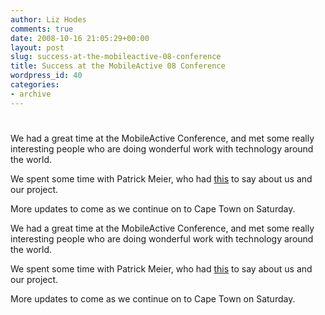 ```yaml
---
author: Liz Hodes
comments: true
date: 2008-10-16 21:05:29+00:00
layout: post
slug: success-at-the-mobileactive-08-conference
title: Success at the MobileActive 08 Conference
wordpress_id: 40
categories:
- archive
---
```

# 

We had a great time at the MobileActive Conference, and met some really interesting people who are doing wonderful work with technology around the world.

We spent some time with Patrick Meier, who had [this][1] to say about us and our project.

 [1]: http://irevolution.wordpress.com/2008/10/15/digital-democracy-at-mobile-active-‘08/

More updates to come as we continue on to Cape Town on Saturday. 



We had a great time at the MobileActive Conference, and met some really interesting people who are doing wonderful work with technology around the world.

We spent some time with Patrick Meier, who had [this](http://irevolution.wordpress.com/2008/10/15/digital-democracy-at-mobile-active-%E2%80%9808/ ) to say about us and our project.

More updates to come as we continue on to Cape Town on Saturday.
